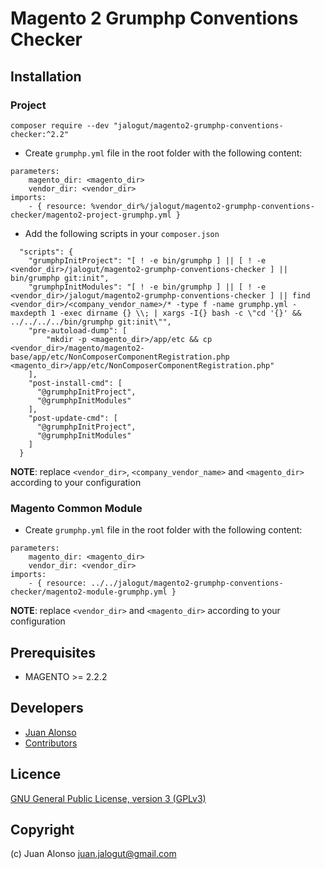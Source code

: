 # Magento 2 Grumphp Conventions Checker

## Installation

### Project

```
composer require --dev "jalogut/magento2-grumphp-conventions-checker:^2.2"
```

* Create `grumphp.yml` file in the root folder with the following content:

```
parameters:
    magento_dir: <magento_dir>
    vendor_dir: <vendor_dir>
imports:
    - { resource: %vendor_dir%/jalogut/magento2-grumphp-conventions-checker/magento2-project-grumphp.yml }
```

* Add the following scripts in your `composer.json`

```
  "scripts": {
    "grumphpInitProject": "[ ! -e bin/grumphp ] || [ ! -e <vendor_dir>/jalogut/magento2-grumphp-conventions-checker ] || bin/grumphp git:init",
    "grumphpInitModules": "[ ! -e bin/grumphp ] || [ ! -e <vendor_dir>/jalogut/magento2-grumphp-conventions-checker ] || find <vendor_dir>/<company_vendor_name>/* -type f -name grumphp.yml -maxdepth 1 -exec dirname {} \\; | xargs -I{} bash -c \"cd '{}' && ../../../../bin/grumphp git:init\"",
    "pre-autoload-dump": [
        "mkdir -p <magento_dir>/app/etc && cp <vendor_dir>/magento/magento2-base/app/etc/NonComposerComponentRegistration.php <magento_dir>/app/etc/NonComposerComponentRegistration.php"
    ],
    "post-install-cmd": [
      "@grumphpInitProject",
      "@grumphpInitModules"
    ],
    "post-update-cmd": [
      "@grumphpInitProject",
      "@grumphpInitModules"
    ]
  }
```

**NOTE**: replace `<vendor_dir>`, `<company_vendor_name>` and `<magento_dir>` according to your configuration

### Magento Common Module

* Create `grumphp.yml` file in the root folder with the following content:

```
parameters:
    magento_dir: <magento_dir>
    vendor_dir: <vendor_dir>
imports:
    - { resource: ../../jalogut/magento2-grumphp-conventions-checker/magento2-module-grumphp.yml }
```

**NOTE**: replace `<vendor_dir>` and `<magento_dir>` according to your configuration

## Prerequisites

- MAGENTO >= 2.2.2

## Developers

* [Juan Alonso](https://github.com/jalogut)
* [Contributors](https://github.com/jalogut/magento2-deployer-plus/graphs/contributors)

Licence
-------
[GNU General Public License, version 3 (GPLv3)](http://opensource.org/licenses/gpl-3.0)

Copyright
---------
(c) Juan Alonso <juan.jalogut@gmail.com>

